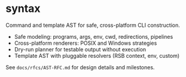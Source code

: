 # syntax

Command and template AST for safe, cross-platform CLI construction.

- Safe modeling: programs, args, env, cwd, redirections, pipelines
- Cross-platform renderers: POSIX and Windows strategies
- Dry-run planner for testable output without execution
- Template AST with pluggable resolvers (RSB context, env, custom)

See `docs/rfcs/AST-RFC.md` for design details and milestones.
